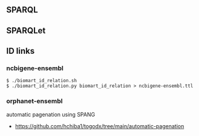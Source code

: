 ## SPARQL

## SPARQLet

## ID links
### ncbigene-ensembl
```
$ ./biomart_id_relation.sh
$ ./biomart_id_relation.py biomart_id_relation > ncbigene-ensembl.ttl
```
### orphanet-ensembl
automatic pagenation using SPANG
* https://github.com/hchiba1/togodx/tree/main/automatic-pagenation
